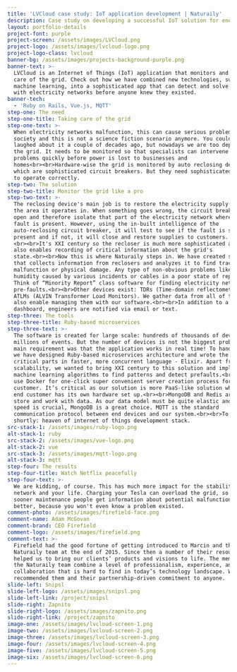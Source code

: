 ```yaml
---
title: 'LVCloud case study: IoT application development | Naturaily'
description: Case study on developing a successful IoT solution for energy market.
layout: portfolio-details
project-font: purple
project-screen: /assets/images/LVCloud.png
project-logo: /assets/images/lvcloud-logo.png
project-logo-class: lvcloud
banner-bg: /assets/images/projects-background-purple.png
banner-text: >-
  LVCloud is an Internet of Things (IoT) application that monitors and takes
  care of the grid. Check out how we have combined new technologies, such as
  machine learning, into a sophisticated app that can detect and solve problems
  with electricity networks before anyone knew they existed.
banner-tech:
  - 'Ruby on Rails, Vue.js, MQTT'
step-one: The need
step-one-title: Taking care of the grid
step-one-text: >-
  When electricity networks malfunction, this can cause serious problems for our
  society and this is not a science fiction scenario anymore. You could have
  laughed about it a couple of decades ago, but nowadays we are too dependent on
  the grid. It needs to be monitored so that specialists can intervene and solve
  problems quickly before power is lost to businesses and
  homes<br><br>Hardware-wise the grid is monitored by auto reclosing devices,
  which are sophisticated circuit breakers. But they need sophisticated software
  to operate correctly.
step-two: The solution
step-two-title: Monitor the grid like a pro
step-two-text: >-
  The reclosing device's main job is to restore the electricity supply within
  the area it operates in. When something goes wrong, the circuit breaker will
  open and therefore isolate that part of the electricity network where the
  fault is present. However, using the in-built intelligence of the
  auto-reclosing circuit breaker, it will test to see if the fault is still
  present and if not, it will close and restore supplies to customers.
  <br><br>It's XXI century so the recloser is much more sophisticated and it
  also enables recording of critical information about the grid's
  state.<br><br>Now this is where Naturaily steps in. We have created software
  that collects information from reclosers and analyzes it to find traces of
  malfunction or physical damage. Any type of non-obvious problems like too high
  humidity caused by various incidents or cables in a poor state of repair.
  Think of “Minority Report” class software for finding electricity network
  pre-faults.<br><br>Other devices exist: TDRs (Time-domain reflectometers),
  ATLMs (ALVIN Transformer Load Monitors). We gather data from all of them. And
  also enable managing them with our software.<br><br>In addition to a web based
  dashboard, engineers are notified via email or text.
step-three: The tools
step-three-title: Ruby-based microservices
step-three-text: >-
  The software is created for large scale: hundreds of thousands of devices and
  millions of events. But the number of devices is not the biggest problem. The
  main requirement was that the application works in real time! To handle this,
  we have designed Ruby-based microservices architecture and wrote the most
  critical parts in faster, more concurrent language - Elixir. Apart from
  scalability, we wanted to bring XXI century to this solution and implemented
  machine learning algorithms to find patterns and detect prefaults.<br><br>We
  use Docker for one-click super convenient server creation process for each end
  customer. It’s critical as our solution is more PaaS-like solution where each
  end customer has its own hardware set up.<br><br>MongoDB and Redis are used to
  store and work with data. As our data model must be quite elastic and write
  speed is crucial, MongoDB is a great choice. MQTT is the standard
  communication protocol between end devices and our system.<br><br>To put it
  shortly: heaven of internet of things development stack.
src-stack-1: /assets/images/ruby-logo.png
alt-stack-1: ruby
src-stack-2: /assets/images/vue-logo.png
alt-stack-2: vue
src-stack-3: /assets/images/mqtt-logo.png
alt-stack-3: mqtt
step-four: The results
step-four-title: Watch Netflix peacefully
step-four-text: >-
  We are kidding, of course. This has much more impact for the stability of the
  network and your life. Charging your Tesla can overload the grid, so the
  sooner maintenance people get information about potential malfunction, the
  better, because you won't even know a problem existed.
comment-photo: /assets/images/firefield-face.png
comment-name: Adam McGovan
comment-brand: CEO Firefield
comment-logo: /assets/images/firefield.png
comment-text: >-
  Firefield had the good fortune of getting introduced to Marcin and the
  Naturaily team at the end of 2015. Since then a number of their resources have
  helped us to bring our clients’ products and visions to life. The members of
  the Naturaily team combine a level of professionalism, experience, and
  collaboration that is hard to find in today’s technology landscape. We would
  recommended them and their partnership-driven commitment to anyone.
slide-left: Snipsl
slide-left-logo: /assets/images/snipsl.png
slide-left-link: /project/snipsl
slide-right: Zapnito
slide-right-logo: /assets/images/zapnito.png
slide-right-link: /project/zapnito
image-one: /assets/images/lvcloud-screen-1.png
image-two: /assets/images/lvcloud-screen-2.png
image-three: /assets/images/lvcloud-screen-3.png
image-four: /assets/images/lvcloud-screen-4.png
image-five: /assets/images/lvcloud-screen-5.png
image-six: /assets/images/lvcloud-screen-6.png
---
```


